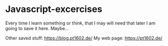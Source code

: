 # Javascript-excercises
Every time I learn something or think, that I may will need that later I am going to save it here. Maybe...

Other saved stuff: https://blog.pt1602.de/
My web page: https://pt1602.de/
